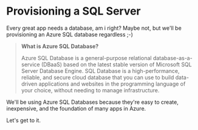 # Provisioning a SQL Server

Every great app needs a database, am i right? Maybe not, but we'll be provisioning an Azure SQL database regardless ;-)

> **What is Azure SQL Database?**
>
> Azure SQL Database is a general-purpose relational database-as-a-service (DBaaS) based on the latest stable version of Microsoft SQL Server Database Engine. SQL Database is a high-performance, reliable, and secure cloud database that you can use to build data-driven applications and websites in the programming language of your choice, without needing to manage infrastructure.

We'll be using Azure SQL Databases because they're easy to create, inexpensive, and the foundation of many apps in Azure. 

Let's get to it.
